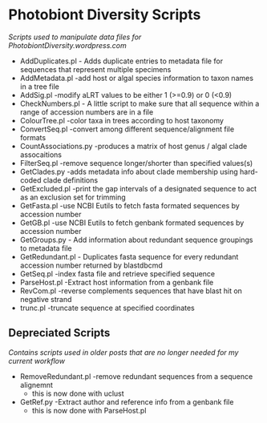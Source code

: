 Photobiont Diversity Scripts
============================

_Scripts used to manipulate data files for PhotobiontDiversity.wordpress.com_

* AddDuplicates.pl - Adds duplicate entries to metadata file for sequences that represent multiple specimens
* AddMetadata.pl -add host or algal species information to taxon names in a tree file
* AddSig.pl -modify aLRT values to be either 1 (>=0.9) or 0 (<0.9)
* CheckNumbers.pl - A little script to make sure that all sequence within a range of accession numbers are in a file
* ColourTree.pl -color taxa in trees according to host taxonomy
* ConvertSeq.pl -convert among different sequence/alignment file formats
* CountAssociations.py -produces a matrix of host genus / algal clade assocaitions
* FilterSeq.pl -remove sequence longer/shorter than specified values(s)
* GetClades.py -adds metadata info about clade membership using hard-coded clade definitions
* GetExcluded.pl -print the gap intervals of a designated sequence to act as an exclusion set for trimming
* GetFasta.pl -use NCBI Eutils to fetch fasta formated sequences by accession number
* GetGB.pl -use NCBI Eutils to fetch genbank formated sequences by accession number
* GetGroups.py - Add information about redundant sequence groupings to metadata file
* GetRedundant.pl - Duplicates fasta sequence for every redundant accession number returned by blastdbcmd
* GetSeq.pl -index fasta file and retrieve specified sequence
* ParseHost.pl -Extract host information from a genbank file
* RevCom.pl -reverse complements sequences that have blast hit on negative strand
* trunc.pl -truncate sequence at specified coordinates

Depreciated Scripts
-------------------

_Contains scripts used in older posts that are no longer needed for my current workflow_

* RemoveRedundant.pl -remove redundant sequences from a sequence alignemnt
    - this is now done with uclust
* GetRef.py -Extract author and reference info from a genbank file
    - this is now done with ParseHost.pl